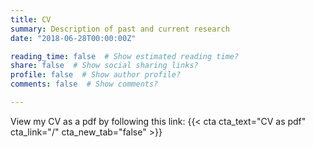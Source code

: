 ```yaml
---
title: CV
summary: Description of past and current research
date: "2018-06-28T00:00:00Z"

reading_time: false  # Show estimated reading time?
share: false  # Show social sharing links?
profile: false  # Show author profile?
comments: false  # Show comments?

---
```

View my CV as a pdf by following this link:
{{< cta cta_text="CV as pdf" cta_link="/" cta_new_tab="false" >}}

